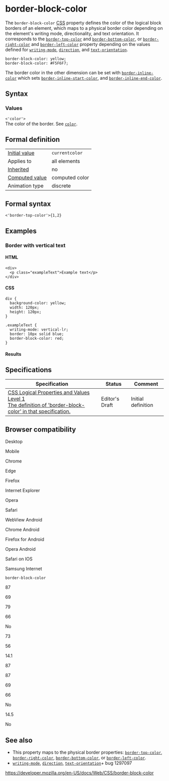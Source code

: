 # border-block-color

The `border-block-color` [CSS](https://developer.mozilla.org/en-US/docs/Web/CSS) property defines the color of the logical block borders of an element, which maps to a physical border color depending on the element's writing mode, directionality, and text orientation. It corresponds to the [`border-top-color`](border-top-color) and [`border-bottom-color`](border-bottom-color), or [`border-right-color`](border-right-color) and [`border-left-color`](border-left-color) property depending on the values defined for [`writing-mode`](writing-mode), [`direction`](direction), and [`text-orientation`](text-orientation).

    border-block-color: yellow;
    border-block-color: #F5F6F7;

The border color in the other dimension can be set with [`border-inline-color`](border-inline-color) which sets [`border-inline-start-color`](border-inline-start-color), and [`border-inline-end-color`](border-inline-end-color).

## Syntax

### Values

`<'color'>`  
The color of the border. See [`color`](color).

## Formal definition

<table><tbody><tr class="odd"><td><a href="initial_value">Initial value</a></td><td><code>currentcolor</code></td></tr><tr class="even"><td>Applies to</td><td>all elements</td></tr><tr class="odd"><td><a href="inheritance">Inherited</a></td><td>no</td></tr><tr class="even"><td><a href="computed_value">Computed value</a></td><td>computed color</td></tr><tr class="odd"><td>Animation type</td><td>discrete</td></tr></tbody></table>

## Formal syntax

    <'border-top-color'>{1,2}

## Examples

### Border with vertical text

#### HTML

    <div>
      <p class="exampleText">Example text</p>
    </div>

#### CSS

    div {
      background-color: yellow;
      width: 120px;
      height: 120px;
    }

    .exampleText {
      writing-mode: vertical-lr;
      border: 10px solid blue;
      border-block-color: red;
    }

#### Results

## Specifications

<table><thead><tr class="header"><th>Specification</th><th>Status</th><th>Comment</th></tr></thead><tbody><tr class="odd"><td><a href="https://drafts.csswg.org/css-logical/#propdef-border-block-color">CSS Logical Properties and Values Level 1<br />
<span class="small">The definition of 'border-block-color' in that specification.</span></a></td><td><span class="spec-ed">Editor's Draft</span></td><td>Initial definition</td></tr></tbody></table>

## Browser compatibility

Desktop

Mobile

Chrome

Edge

Firefox

Internet Explorer

Opera

Safari

WebView Android

Chrome Android

Firefox for Android

Opera Android

Safari on IOS

Samsung Internet

`border-block-color`

87

69

79

66

No

73

56

14.1

87

87

69

66

No

14.5

No

## See also

- This property maps to the physical border properties: [`border-top-color`](border-top-color), [`border-right-color`](border-right-color), [`border-bottom-color`](border-bottom-color), or [`border-left-color`](border-left-color).
- [`writing-mode`](writing-mode), [`direction`](direction), [`text-orientation`](text-orientation)+ bug 1297097

<a href="https://developer.mozilla.org/en-US/docs/Web/CSS/border-block-color" class="_attribution-link">https://developer.mozilla.org/en-US/docs/Web/CSS/border-block-color</a>
